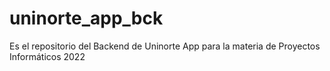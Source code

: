 # uninorte_app_bck
Es el repositorio del Backend de Uninorte App para la materia de Proyectos Informáticos 2022
